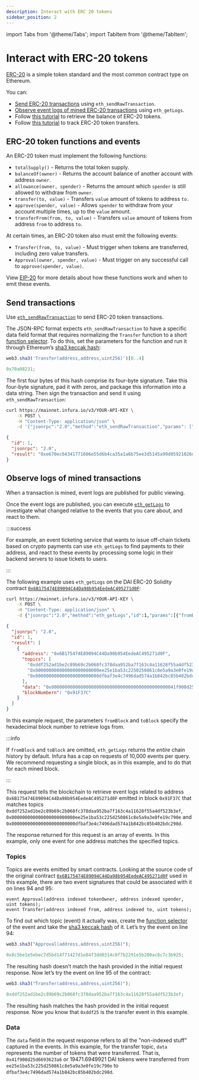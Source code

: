 ```yaml
---
description: Interact with ERC 20 tokens
sidebar_position: 2
---
```


import Tabs from '@theme/Tabs';
import TabItem from '@theme/TabItem';

# Interact with ERC-20 tokens

[ERC-20](https://eips.ethereum.org/EIPS/eip-20) is a simple token standard and the most common contract type on Ethereum.

You can:

- [Send ERC-20 transactions](interact-with-erc-20-tokens.md#sending-transactions) using `eth_sendRawTransaction`.
- [Observe event logs of mined ERC-20 transactions](interact-with-erc-20-tokens.md#mined-transactions) using `eth_getLogs`.
- Follow [this tutorial](../tutorials/ethereum/retrieve-the-balance-of-an-erc-20-token.md) to retrieve the balance of ERC-20 tokens.
- Follow [this tutorial](../tutorials/ethereum/track-erc-20-token-transfers.md) to track ERC-20 token transfers.

## ERC-20 token functions and events

An ERC-20 token must implement the following functions:

- `totalSupply()` - Returns the total token supply.
- `balanceOf(owner)` - Returns the account balance of another account with address `owner`.
- `allowance(owner, spender)` - Returns the amount which `spender` is still allowed to withdraw from `owner`.
- `transfer(to, value)` - Transfers `value` amount of tokens to address `to.`
- `approve(spender, value)` - Allows `spender` to withdraw from your account multiple times, up to the `value` amount.
- `transferFrom(from, to, value)` - Transfers `value` amount of tokens from address `from` to address `to`.

At certain times, an ERC-20 token also must emit the following events:

- `Transfer(from, to, value)` - Must trigger when tokens are transferred, including zero value transfers.
- `Approval(owner, spender, value)` - Must trigger on any successful call to `approve(spender, value)`.

View [EIP-20](https://eips.ethereum.org/EIPS/eip-20) for more details about how these functions work and when to emit these events.

## **Send transactions** <a href="#sending-transactions" id="sending-transactions"></a>

Use [`eth_sendRawTransaction`](../reference/ethereum/json-rpc-methods/eth_sendrawtransaction.mdx) to send ERC-20 token transactions.

The JSON-RPC format expects `eth_sendRawTransaction` to have a specific data field format that requires normalizing the `Transfer` function to a short [function selector](https://solidity.readthedocs.io/en/develop/abi-spec.html#function-selector). To do this, set the parameters for the function and run it through Ethereum’s [sha3 keccak hash](https://solidity.readthedocs.io/en/develop/abi-spec.html#function-selector):

<Tabs>
  <TabItem value="Javascript" label="Javascript" default>

```javascript
web3.sha3('Transfer(address,address,uint256)')[0..4]
```

  </TabItem>
  <TabItem value="Result" label="Result" >


```javascript
0x70a08231;
```

  </TabItem>
</Tabs>

The first four bytes of this hash comprise its four-byte signature. Take this four-byte signature, pad it with zeros, and package this information into a data string. Then sign the transaction and send it using `eth_sendRawTransaction`:

<Tabs>
  <TabItem value="Example CURL" label="Example CURL" default>

```bash
curl https://mainnet.infura.io/v3/YOUR-API-KEY \
    -X POST \
    -H "Content-Type: application/json" \
    -d '{"jsonrpc":"2.0","method":"eth_sendRawTransaction","params": ["0xf869018203e882520894f17f52151ebef6c7334fad080c5704d77216b732881bc16d674ec80000801ba02da1c48b670996dcb1f447ef9ef00b33033c48a4fe938f420bec3e56bfd24071a062e0aa78a81bf0290afbc3a9d8e9a068e6d74caa66c5e0fa8a46deaae96b0833"],"id":1}'
```

  </TabItem>
  <TabItem value="JSON result" label="JSON result" >

```json
{
  "id": 1,
  "jsonrpc": "2.0",
  "result": "0xe670ec64341771606e55d6b4ca35a1a6b75ee3d5145a99d05921026d1527331"
}
```

  </TabItem>
</Tabs>

## **Observe logs of mined transactions** <a href="#mined-transactions" id="mined-transactions"></a>

When a transaction is mined, event logs are published for public viewing.

Once the event logs are published, you can execute [`eth_getLogs`](../reference/ethereum/json-rpc-methods/eth_getlogs.mdx) to investigate what changed relative to the events that you care about, and react to them.

:::success

For example, an event ticketing service that wants to issue off-chain tickets based on crypto payments can use `eth_getLogs` to find payments to their address, and react to these events by processing some logic in their backend servers to issue tickets to users.

:::

The following example uses `eth_getLogs` on the DAI ERC-20 Solidity contract [`0x6B175474E89094C44Da98b954EedeAC495271d0F`](https://etherscan.io/address/0x6b175474e89094c44da98b954eedeac495271d0f#code):

<Tabs>
  <TabItem value="Example CURL" label="Example CURL" default>

```bash
curl https://mainnet.infura.io/v3/YOUR-API-KEY \
    -X POST \
    -H "Content-Type: application/json" \
    -d {"jsonrpc":"2.0","method":"eth_getLogs","id":1,"params":[{"fromBlock":"Ox91F37C","toBlock":"0x91F37C","topics":[ "0xddf252ad1be2c89b69c2b068fc378daa952ba7f163c4a11628f55a4df523b3ef", "0x000000000000000000000000ee25e1ba53c225d250861c8e5a9a3e0fe19c790e", "0x000000000000000000000000dfbaf3e4c7496dad574a1b842bc85b402bdc298d" ],"address":"0x6B175474E89094C44Da98b954EedeAC495271d0F"}]}
```

  </TabItem>
  <TabItem value="JSON result" label="JSON result" >

```json
{
  "jsonrpc": "2.0",
  "id": 1,
  "result": [
    {
      "address": "0x6B175474E89094C44Da98b954EedeAC495271d0F",
      "topics": [
        "0xddf252ad1be2c89b69c2b068fc378daa952ba7f163c4a11628f55a4df523b3ef",
        "0x000000000000000000000000ee25e1ba53c2250250861c8e5a9a3e0fe19c790e",
        "0x000000000000000000000000dfbaf3e4c7496dad574a1b842bc85b402bdc298d"
      ],
      "data": "0x00000000000000000000000000000000000000000000041f900d25d6693623a6",
      "blockNumbern": "0x91F37C"
    }
  ]
}
```

  </TabItem>
</Tabs>

In this example request, the parameters `fromBlock` and `toBlock` specify the hexadecimal block number to retrieve logs from.

:::info

If `fromBlock` and `toBlock` are omitted, `eth_getLogs` returns the _entire_ chain history by default. Infura has a cap on requests of 10,000 events per query. We recommend requesting a single block, as in this example, and to do that for each mined block.

:::

This request tells the blockchain to retrieve event logs related to address `0x6B175474E89094C44Da98b954EedeAC495271d0F` emitted in block `0x91F37C` that matches topics `0xddf252ad1be2c89b69c2b068fc378daa952ba7f163c4a11628f55a4df523b3ef`, `0x000000000000000000000000ee25e1ba53c225d250861c8e5a9a3e0fe19c790e` and `0x000000000000000000000000dfbaf3e4c7496dad574a1b842bc85b402bdc298d`.

The response returned for this request is an array of events. In this example, only one event for one address matches the specified topics.

### **Topics**

Topics are events emitted by smart contracts. Looking at the source code of the original contract [`0x6B175474E89094C44Da98b954EedeAC495271d0F`](https://etherscan.io/address/0x6b175474e89094c44da98b954eedeac495271d0f#code) used in this example, there are two event signatures that could be associated with it on lines 94 and 95:

```solidity
event Approval(address indexed tokenOwner, address indexed spender, uint tokens);
event Transfer(address indexed from, address indexed to, uint tokens);
```

To find out which topic (event) it actually was, create the [function selector](https://docs.soliditylang.org/en/develop/abi-spec.html#function-selector) of the event and take the [sha3 keccak hash](https://docs.soliditylang.org/en/develop/abi-spec.html#function-selector) of it. Let’s try the event on line 94:

<Tabs>
  <TabItem value="Example console request" label="Example console request" default>

```javascript
web3.sha3("Approval(address,address,uint256)");
```

  </TabItem>
  <TabItem value="JS result" label="JS result" >

```javascript
0x8c5be1e5ebec7d5bd14f71427d1e84f3dd0314c0f7b2291e5b200ac8c7c3b925;
```

  </TabItem>
</Tabs>

The resulting hash doesn’t match the hash provided in the initial request response. Now let’s try the event on line 95 of the contract:

<Tabs>
  <TabItem value="Example node request" label="Example node request" default>

```javascript
web3.sha3("Transfer(address,address,uint256)");
```
  </TabItem>
  <TabItem value="Example JS result" label="Example JS result" >

```javascript
0xddf252ad1be2c89b69c2b068fc378daa952ba7f163c4a11628f55a4df523b3ef;
```

  </TabItem>
</Tabs>

The resulting hash matches the hash provided in the initial request response. Now you know that `0xddf25` is the transfer event in this example.

### **Data** <a href="#more-event-logs" id="more-event-logs"></a>

The `data` field in the request response refers to all the "non-indexed stuff" captured in the events. In this example, for the transfer topic, `data` represents the number of tokens that were transferred. That is, `0x41f900d25d6693623a6` or 19471.6949921 DAI tokens were transferred from `ee25e1ba53c225d250861c8e5a9a3e0fe19c790e` to `dfbaf3e4c7496dad574a1b842bc85b402bdc298d`.
